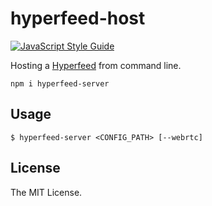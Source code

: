 # hyperfeed-host

[![JavaScript Style Guide](https://img.shields.io/badge/code%20style-standard-brightgreen.svg)](http://standardjs.com/)

Hosting a [Hyperfeed](https://github.com/poga/hyperfeed) from command line.

`npm i hyperfeed-server`

## Usage

`$ hyperfeed-server <CONFIG_PATH> [--webrtc]`

## License

The MIT License.
